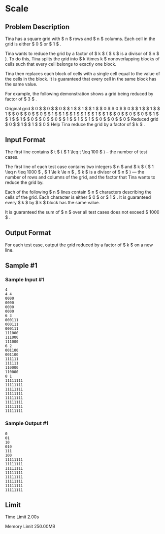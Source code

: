 # Scale

## Problem Description

Tina has a square grid with $ n $ rows and $ n $ columns. Each cell in the grid is either $ 0 $ or $ 1 $ .

Tina wants to reduce the grid by a factor of $ k $ ( $ k $ is a divisor of $ n $ ). To do this, Tina splits the grid into $ k \times k $ nonoverlapping blocks of cells such that every cell belongs to exactly one block.

Tina then replaces each block of cells with a single cell equal to the value of the cells in the block. It is guaranteed that every cell in the same block has the same value.

For example, the following demonstration shows a grid being reduced by factor of $ 3 $ .

 Original grid  $ 0 $  $ 0 $  $ 0 $  $ 1 $  $ 1 $  $ 1 $  $ 0 $  $ 0 $  $ 0 $  $ 1 $  $ 1 $  $ 1 $  $ 0 $  $ 0 $  $ 0 $  $ 1 $  $ 1 $  $ 1 $  $ 1 $  $ 1 $  $ 1 $  $ 0 $  $ 0 $  $ 0 $  $ 1 $  $ 1 $  $ 1 $  $ 0 $  $ 0 $  $ 0 $  $ 1 $  $ 1 $  $ 1 $  $ 0 $  $ 0 $  $ 0 $   Reduced grid  $ 0 $  $ 1 $  $ 1 $  $ 0 $ Help Tina reduce the grid by a factor of $ k $ .

## Input Format

The first line contains $ t $ ( $ 1 \leq t \leq 100 $ ) – the number of test cases.

The first line of each test case contains two integers $ n $ and $ k $ ( $ 1 \leq n \leq 1000 $ , $ 1 \le k \le n $ ,  $ k $ is a divisor of $ n $ ) — the number of rows and columns of the grid, and the factor that Tina wants to reduce the grid by.

Each of the following $ n $ lines contain $ n $ characters describing the cells of the grid. Each character is either $ 0 $ or $ 1 $ . It is guaranteed every $ k $ by $ k $ block has the same value.

It is guaranteed the sum of $ n $ over all test cases does not exceed $ 1000 $ .

## Output Format

For each test case, output the grid reduced by a factor of $ k $ on a new line.

## Sample #1

### Sample Input #1

```
4
4 4
0000
0000
0000
0000
6 3
000111
000111
000111
111000
111000
111000
6 2
001100
001100
111111
111111
110000
110000
8 1
11111111
11111111
11111111
11111111
11111111
11111111
11111111
11111111
```

### Sample Output #1

```
0
01
10
010
111
100
11111111
11111111
11111111
11111111
11111111
11111111
11111111
11111111
```

## Limit



Time Limit
2.00s

Memory Limit
250.00MB